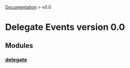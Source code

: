 [Documentation](/docs/documentation.md) >
 v0.0

# Delegate Events version 0.0

## Modules

### [delegate](delegate/module.md)

